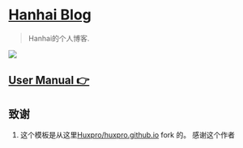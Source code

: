[Hanhai Blog](https://hanhaiszw.github.io/)
================================

> Hanhai的个人博客.

![](img/blog-desktop.jpg)


[User Manual 👉](_doc/Manual.md)
--------------------------------------------------


## 致谢

1. 这个模板是从这里[Huxpro/huxpro.github.io](https://github.com/Huxpro/huxpro.github.io) fork 的。 感谢这个作者
